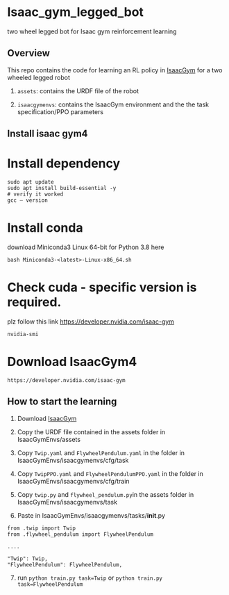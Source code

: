 # Isaac_gym_legged_bot
two wheel legged bot for Isaac gym reinforcement learning

## Overview
This repo contains the code for learning an RL policy in [IsaacGym](https://github.com/NVIDIA-Omniverse/IsaacGymEnvs) for a two wheeled legged robot

1. ```assets```: contains the URDF file of the robot

2. ```isaacgymenvs```: contains the IsaacGym environment and the the task specification/PPO parameters


## Install isaac gym4
# Install dependency
```
sudo apt update
sudo apt install build-essential -y
# verify it worked
gcc — version
```
# Install conda
download Miniconda3 Linux 64-bit for Python 3.8 here
```
bash Miniconda3-<latest>-Linux-x86_64.sh
```
# Check cuda - specific version is required.
plz follow this link 
https://developer.nvidia.com/isaac-gym
```
nvidia-smi
```
# Download IsaacGym4
```
https://developer.nvidia.com/isaac-gym
```

## How to start the learning
1. Download [IsaacGym](https://github.com/NVIDIA-Omniverse/IsaacGymEnvs)

2. Copy the URDF file contained in the assets folder in IsaacGymEnvs/assets

3. Copy ```Twip.yaml``` and ```FlywheelPendulum.yaml``` in the folder in IsaacGymEnvs/isaacgymenvs/cfg/task

4. Copy ```TwipPPO.yaml``` and ```FlywheelPendulumPPO.yaml``` in the folder in IsaacGymEnvs/isaacgymenvs/cfg/train

5. Copy ```twip.py``` and ```flywheel_pendulum.py```in the assets folder in IsaacGymEnvs/isaacgymenvs/task

6. Paste in IsaacGymEnvs/isaacgymenvs/tasks/__init__.py 
```
from .twip import Twip
from .flywheel_pendulum import FlywheelPendulum

....

"Twip": Twip,
"FlywheelPendulum": FlywheelPendulum,
```

7. run ```python train.py task=Twip``` or ```python train.py task=FlywheelPendulum```


